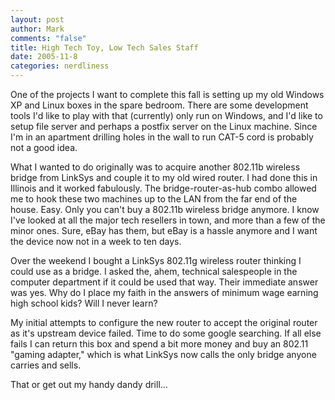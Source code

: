 ```yaml
--- 
layout: post
author: Mark
comments: "false"
title: High Tech Toy, Low Tech Sales Staff
date: 2005-11-8
categories: nerdliness
---
```

One of the projects I want to complete this fall is setting up my old Windows XP and Linux boxes in the spare bedroom. There are some development tools I'd like to play with that (currently) only run on Windows, and I'd like to setup file server and perhaps a postfix server on the Linux machine. Since I'm in an apartment drilling holes in the wall to run CAT-5 cord is probably not a good idea.

What I wanted to do originally was to acquire another 802.11b wireless bridge from LinkSys and couple it to my old wired router. I had done this in Illinois and it worked fabulously. The bridge-router-as-hub combo allowed me to hook these two machines up to the LAN from the far end of the house. Easy. Only you can't buy a 802.11b wireless bridge anymore. I know I've looked at all the major tech resellers in town, and more than a few of the minor ones. Sure, eBay has them, but eBay is a hassle anymore and I want the device now not in a week to ten days.

Over the weekend I bought a LinkSys 802.11g wireless router thinking I could use as a bridge. I asked the, ahem, technical salespeople in the computer department if it could be used that way. Their immediate answer was yes. Why do I place my faith in the answers of minimum wage earning high school kids? Will I never learn?

My initial attempts to configure the new router to accept the original router as it's upstream device failed. Time to do some google searching. If all else fails I can return this box and spend a bit more money and buy an 802.11 "gaming adapter," which is what LinkSys now calls the only bridge anyone carries and sells.

That or get out my handy dandy drill...
